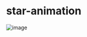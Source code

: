 # star-animation
![image](https://user-images.githubusercontent.com/104727028/193065647-4a252a8a-c00a-45fc-bc30-13745793261b.png)
